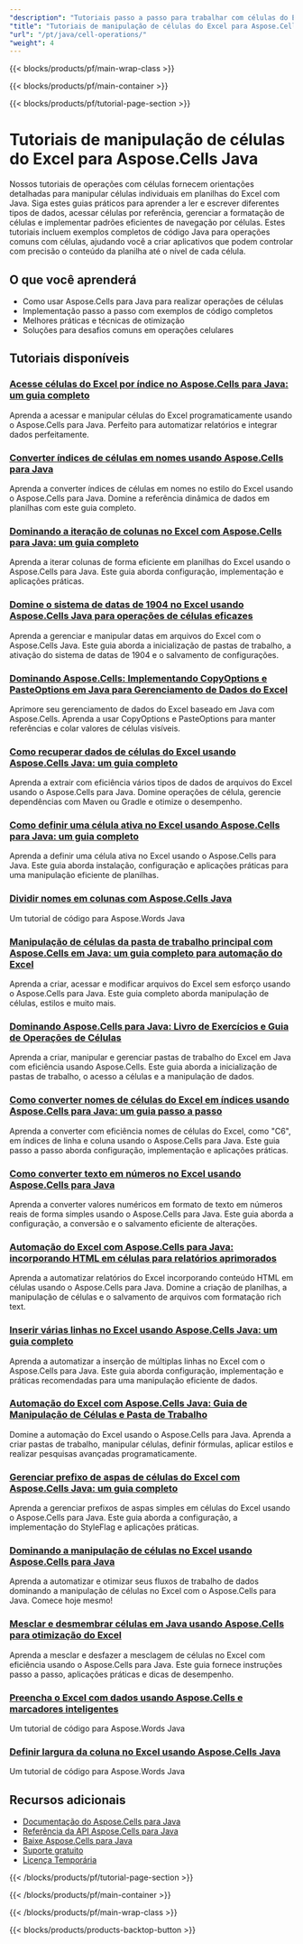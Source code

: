 ```yaml
---
"description": "Tutoriais passo a passo para trabalhar com células do Excel, tipos de células, valores, fórmulas e referências usando o Aspose.Cells para Java."
"title": "Tutoriais de manipulação de células do Excel para Aspose.Cells Java"
"url": "/pt/java/cell-operations/"
"weight": 4
---
```


{{< blocks/products/pf/main-wrap-class >}}

{{< blocks/products/pf/main-container >}}

{{< blocks/products/pf/tutorial-page-section >}}


# Tutoriais de manipulação de células do Excel para Aspose.Cells Java

Nossos tutoriais de operações com células fornecem orientações detalhadas para manipular células individuais em planilhas do Excel com Java. Siga estes guias práticos para aprender a ler e escrever diferentes tipos de dados, acessar células por referência, gerenciar a formatação de células e implementar padrões eficientes de navegação por células. Estes tutoriais incluem exemplos completos de código Java para operações comuns com células, ajudando você a criar aplicativos que podem controlar com precisão o conteúdo da planilha até o nível de cada célula.

## O que você aprenderá

- Como usar Aspose.Cells para Java para realizar operações de células
- Implementação passo a passo com exemplos de código completos
- Melhores práticas e técnicas de otimização
- Soluções para desafios comuns em operações celulares


## Tutoriais disponíveis

### [Acesse células do Excel por índice no Aspose.Cells para Java: um guia completo](./aspose-cells-java-access-cells-by-index/)
Aprenda a acessar e manipular células do Excel programaticamente usando o Aspose.Cells para Java. Perfeito para automatizar relatórios e integrar dados perfeitamente.

### [Converter índices de células em nomes usando Aspose.Cells para Java](./aspose-cells-java-cell-index-to-name-conversion/)
Aprenda a converter índices de células em nomes no estilo do Excel usando o Aspose.Cells para Java. Domine a referência dinâmica de dados em planilhas com este guia completo.

### [Dominando a iteração de colunas no Excel com Aspose.Cells para Java: um guia completo](./aspose-cells-java-column-iteration-guide/)
Aprenda a iterar colunas de forma eficiente em planilhas do Excel usando o Aspose.Cells para Java. Este guia aborda configuração, implementação e aplicações práticas.

### [Domine o sistema de datas de 1904 no Excel usando Aspose.Cells Java para operações de células eficazes](./aspose-cells-java-configure-1904-date-system-excel/)
Aprenda a gerenciar e manipular datas em arquivos do Excel com o Aspose.Cells Java. Este guia aborda a inicialização de pastas de trabalho, a ativação do sistema de datas de 1904 e o salvamento de configurações.

### [Dominando Aspose.Cells: Implementando CopyOptions e PasteOptions em Java para Gerenciamento de Dados do Excel](./aspose-cells-java-copy-paste-options/)
Aprimore seu gerenciamento de dados do Excel baseado em Java com Aspose.Cells. Aprenda a usar CopyOptions e PasteOptions para manter referências e colar valores de células visíveis.

### [Como recuperar dados de células do Excel usando Aspose.Cells Java: um guia completo](./aspose-cells-java-data-retrieval-excel/)
Aprenda a extrair com eficiência vários tipos de dados de arquivos do Excel usando o Aspose.Cells para Java. Domine operações de célula, gerencie dependências com Maven ou Gradle e otimize o desempenho.

### [Como definir uma célula ativa no Excel usando Aspose.Cells para Java: um guia completo](./aspose-cells-java-set-active-cell-excel/)
Aprenda a definir uma célula ativa no Excel usando o Aspose.Cells para Java. Este guia aborda instalação, configuração e aplicações práticas para uma manipulação eficiente de planilhas.

### [Dividir nomes em colunas com Aspose.Cells Java](./aspose-cells-java-split-names-columns/)
Um tutorial de código para Aspose.Words Java

### [Manipulação de células da pasta de trabalho principal com Aspose.Cells em Java: um guia completo para automação do Excel](./aspose-cells-java-workbook-cell-manipulation/)
Aprenda a criar, acessar e modificar arquivos do Excel sem esforço usando o Aspose.Cells para Java. Este guia completo aborda manipulação de células, estilos e muito mais.

### [Dominando Aspose.Cells para Java: Livro de Exercícios e Guia de Operações de Células](./aspose-cells-java-workbook-cell-operations/)
Aprenda a criar, manipular e gerenciar pastas de trabalho do Excel em Java com eficiência usando Aspose.Cells. Este guia aborda a inicialização de pastas de trabalho, o acesso a células e a manipulação de dados.

### [Como converter nomes de células do Excel em índices usando Aspose.Cells para Java: um guia passo a passo](./convert-excel-cell-names-to-indices-aspose-cells-java/)
Aprenda a converter com eficiência nomes de células do Excel, como "C6", em índices de linha e coluna usando o Aspose.Cells para Java. Este guia passo a passo aborda configuração, implementação e aplicações práticas.

### [Como converter texto em números no Excel usando Aspose.Cells para Java](./convert-text-to-numbers-excel-aspose-cells-java/)
Aprenda a converter valores numéricos em formato de texto em números reais de forma simples usando o Aspose.Cells para Java. Este guia aborda a configuração, a conversão e o salvamento eficiente de alterações.

### [Automação do Excel com Aspose.Cells para Java: incorporando HTML em células para relatórios aprimorados](./excel-automation-aspose-cells-java-html-cells/)
Aprenda a automatizar relatórios do Excel incorporando conteúdo HTML em células usando o Aspose.Cells para Java. Domine a criação de planilhas, a manipulação de células e o salvamento de arquivos com formatação rich text.

### [Inserir várias linhas no Excel usando Aspose.Cells Java: um guia completo](./excel-automation-aspose-cells-java-insert-multiple-rows/)
Aprenda a automatizar a inserção de múltiplas linhas no Excel com o Aspose.Cells para Java. Este guia aborda configuração, implementação e práticas recomendadas para uma manipulação eficiente de dados.

### [Automação do Excel com Aspose.Cells Java: Guia de Manipulação de Células e Pasta de Trabalho](./excel-automation-aspose-cells-java-workbook-manipulation/)
Domine a automação do Excel usando o Aspose.Cells para Java. Aprenda a criar pastas de trabalho, manipular células, definir fórmulas, aplicar estilos e realizar pesquisas avançadas programaticamente.

### [Gerenciar prefixo de aspas de células do Excel com Aspose.Cells Java: um guia completo](./manage-excel-cell-quote-prefix-aspose-cells-java/)
Aprenda a gerenciar prefixos de aspas simples em células do Excel usando o Aspose.Cells para Java. Este guia aborda a configuração, a implementação do StyleFlag e aplicações práticas.

### [Dominando a manipulação de células no Excel usando Aspose.Cells para Java](./master-cell-manipulation-excel-aspose-cells-java/)
Aprenda a automatizar e otimizar seus fluxos de trabalho de dados dominando a manipulação de células no Excel com o Aspose.Cells para Java. Comece hoje mesmo!

### [Mesclar e desmembrar células em Java usando Aspose.Cells para otimização do Excel](./master-cell-merging-unmerging-java-aspose-cells/)
Aprenda a mesclar e desfazer a mesclagem de células no Excel com eficiência usando o Aspose.Cells para Java. Este guia fornece instruções passo a passo, aplicações práticas e dicas de desempenho.

### [Preencha o Excel com dados usando Aspose.Cells e marcadores inteligentes](./populate-excel-aspose-cells-smart-markers/)
Um tutorial de código para Aspose.Words Java

### [Definir largura da coluna no Excel usando Aspose.Cells Java](./set-column-width-excel-aspose-cells-java/)
Um tutorial de código para Aspose.Words Java



## Recursos adicionais

- [Documentação do Aspose.Cells para Java](https://docs.aspose.com/cells/java/)
- [Referência da API Aspose.Cells para Java](https://reference.aspose.com/cells/java/)
- [Baixe Aspose.Cells para Java](https://releases.aspose.com/cells/java/)
- [Suporte gratuito](https://forum.aspose.com/)
- [Licença Temporária](https://purchase.aspose.com/temporary-license/)


{{< /blocks/products/pf/tutorial-page-section >}}

{{< /blocks/products/pf/main-container >}}

{{< /blocks/products/pf/main-wrap-class >}}

{{< blocks/products/products-backtop-button >}}